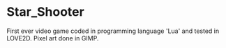 # Star_Shooter
First ever video game coded in programming language 'Lua' and tested in LOVE2D. Pixel art done in GIMP. 
